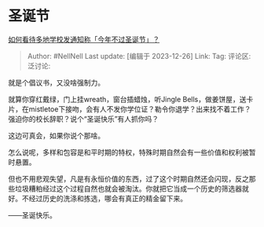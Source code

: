 # 圣诞节
[如何看待多地学校发通知称「今年不过圣诞节」？](https://www.zhihu.com/question/636177363/answer/3338265180)

> Author: #NellNell
> Last update: [编辑于 2023-12-26]
> Link:
> Tag:
> 评论区:
> 泛讨论:

就是个倡议书，又没啥强制力。

就算你穿红戴绿，门上挂wreath，窗台插蜡烛，听Jingle Bells，做姜饼屋，送卡片，在mistletoe下接吻，会有人不发你学位证？勒令你退学？出来找不着工作？强迫你的校长辞职？说个“圣诞快乐”有人抓你吗？

这边可真会，如果你说个那啥。

怎么说呢，多样和包容是和平时期的特权，特殊时期自然会有一些价值和权利被暂时悬置。

但也不用悲观失望，凡是有永恒价值的东西，过了这个时期自然还会闪现，反之那些垃圾糟粕经过这个过程自然也就会被淘汰。你就把它当成一个历史的筛选器就好。不经过历史的洗涤和拣选，哪会有真正的精金留下来。

——圣诞快乐。
